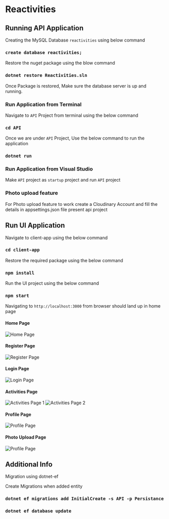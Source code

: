 # Reactivities

## Running API Application

Creating the MySQL Database `reactivities` using below command

### `create database reactivities;`

Restore the nuget package using the blow command

### `dotnet restore Reactivities.sln`

Once Package is restored, Make sure the database server is up and running.

### Run Application from Terminal

Navigate to `API` Project from terminal using the below command

### `cd API`

Once we are under `API` Project, Use the below command to run the application

### `dotnet run`

### Run Application from Visual Studio

Make `API` project as `startup` project and run `API` project

### Photo upload feature

For Photo upload feature to work create a Cloudinary Account and fill the details in appsettings.json file present api project

## Run UI Application

Navigate to client-app using the below command

### `cd client-app`

Restore the required package using the below command

### `npm install`

Run the UI project using the below command

### `npm start`

Navigating to `http://localhost:3000` from browser should land up in home page

#### Home Page

![Home Page](images/home.png)

#### Register Page

![Register Page](images/register.png)

#### Login Page

![Login Page](images/login.png)

#### Activities Page

![Activities Page 1](images/activities1.png)
![Activities Page 2](images/activities2.png)

#### Profile Page

![Profile Page](images/profile.png)

#### Photo Upload Page

![Profile Page](images/photo-upload.png)

## Additional Info

Migration using dotnet-ef

Create Migrations when added entity

### `dotnet ef migrations add InitialCreate -s API -p Persistance`

### `dotnet ef database update`
